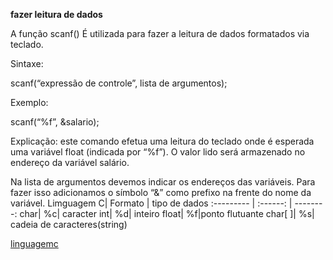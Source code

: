 **fazer leitura de dados**

A  função scanf()
É utilizada para fazer a leitura de dados formatados via teclado.

Sintaxe:

scanf(“expressão de controle”, lista de argumentos);

Exemplo:

scanf(“%f”, &salario);

Explicação: este comando efetua uma leitura do teclado onde é esperada uma variável float (indicada por “%f”). O valor lido será armazenado no endereço da variável salário.

Na lista de argumentos devemos indicar os endereços das variáveis. Para fazer isso adicionamos o símbolo  “&”  como prefixo na frente do nome da variável.
Limguagem C| Formato | tipo de dados
:--------- | :------: | --------:
char| %c| caracter
int| %d| inteiro
float| %f|ponto flutuante
char[ ]| %s| cadeia de caracteres(string)

[linguagemc](http://linguagemc.com.br/operacoes-de-entrada-e-saida-de-dados-em-linguagem-c/)